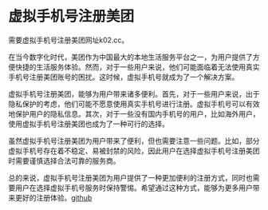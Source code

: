 # 虚拟手机号注册美团

需要虚拟手机号注册美团网址k02.cc。

在当今数字化时代，美团作为中国最大的本地生活服务平台之一，为用户提供了方便快捷的生活服务体验。然而，对于一些用户来说，他们可能面临着无法使用真实手机号注册美团账号的困扰。这时候，虚拟手机号就成为了一个解决方案。

虚拟手机号注册美团，能够为用户带来诸多便利。首先，对于一些用户来说，出于隐私保护的考虑，他们可能不愿意使用真实手机号进行注册。虚拟手机号可以有效地保护用户的隐私信息。其次，对于一些没有国内手机号的用户，比如海外用户，使用虚拟手机号注册美团也成为了一种可行的选择。

虽然虚拟手机号注册美团为用户带来了便利，但也需要注意一些问题。比如，部分虚拟手机号存在着不稳定、易被封禁的风险，因此用户在选择虚拟手机号注册美团时需要谨慎选择合法可靠的服务商。

总的来说，虚拟手机号注册美团为用户提供了一种更加便利的注册方式，同时也需要用户在选择虚拟手机号服务时保持警惕。希望通过这种方式，能够为更多用户带来更好的注册体验。[github](https://github.com)